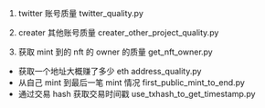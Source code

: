 1. twitter 账号质量
   twitter_quality.py

2. creater 其他账号质量
   creater_other_project_quality.py

3. 获取 mint 到的 nft 的 owner 的质量
   get_nft_owner.py

- 获取一个地址大概赚了多少 eth
  address_quality.py
- 从自己 mint 到最后一笔 mint 情况
  first_public_mint_to_end.py
- 通过交易 hash 获取交易时间戳
  use_txhash_to_get_timestamp.py
